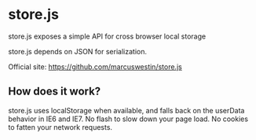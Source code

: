 store.js
========

store.js exposes a simple API for cross browser local storage

store.js depends on JSON for serialization.

Official site: https://github.com/marcuswestin/store.js

How does it work?
------------------
store.js uses localStorage when available, and falls back on the userData behavior in IE6 and IE7. No flash to slow down your page load. No cookies to fatten your network requests.
